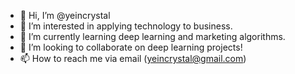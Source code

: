 - 👋 Hi, I’m @yeincrystal
- 👀 I’m interested in applying technology to business.
- 🌱 I’m currently learning deep learning and marketing algorithms.
- 💞️ I’m looking to collaborate on deep learning projects!
- 📫 How to reach me via email (yeincrystal@gmail.com)

<!---
yeincrystal/yeincrystal is a ✨ special ✨ repository because its `README.md` (this file) appears on your GitHub profile.
You can click the Preview link to take a look at your changes.
--->
